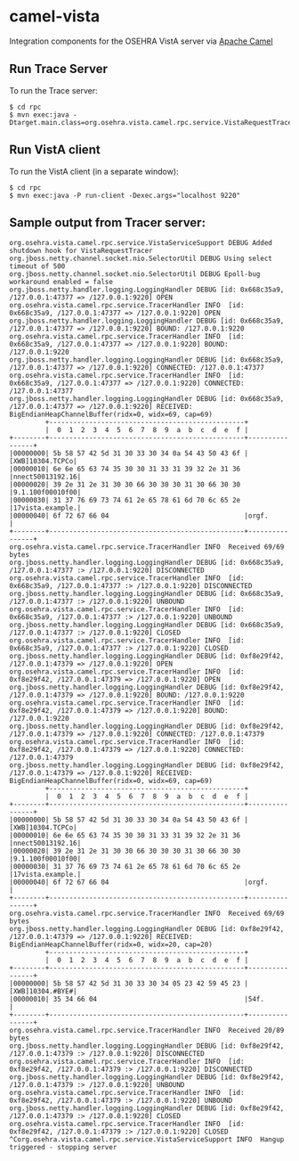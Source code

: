 camel-vista
===========

Integration components for the OSEHRA VistA server via [Apache Camel](camel.apache.org)

## Run Trace Server

To run the Trace server:

    $ cd rpc
    $ mvn exec:java -Dtarget.main.class=org.osehra.vista.camel.rpc.service.VistaRequestTracer

## Run VistA client

To run the VistA client (in a separate window):

    $ cd rpc
    $ mvn exec:java -P run-client -Dexec.args="localhost 9220"

## Sample output from Tracer server:

    org.osehra.vista.camel.rpc.service.VistaServiceSupport DEBUG Added shutdown hook for VistaRequestTracer
    org.jboss.netty.channel.socket.nio.SelectorUtil DEBUG Using select timeout of 500
    org.jboss.netty.channel.socket.nio.SelectorUtil DEBUG Epoll-bug workaround enabled = false
    org.jboss.netty.handler.logging.LoggingHandler DEBUG [id: 0x668c35a9, /127.0.0.1:47377 => /127.0.0.1:9220] OPEN
    org.osehra.vista.camel.rpc.service.TracerHandler INFO  [id: 0x668c35a9, /127.0.0.1:47377 => /127.0.0.1:9220] OPEN
    org.jboss.netty.handler.logging.LoggingHandler DEBUG [id: 0x668c35a9, /127.0.0.1:47377 => /127.0.0.1:9220] BOUND: /127.0.0.1:9220
    org.osehra.vista.camel.rpc.service.TracerHandler INFO  [id: 0x668c35a9, /127.0.0.1:47377 => /127.0.0.1:9220] BOUND: /127.0.0.1:9220
    org.jboss.netty.handler.logging.LoggingHandler DEBUG [id: 0x668c35a9, /127.0.0.1:47377 => /127.0.0.1:9220] CONNECTED: /127.0.0.1:47377
    org.osehra.vista.camel.rpc.service.TracerHandler INFO  [id: 0x668c35a9, /127.0.0.1:47377 => /127.0.0.1:9220] CONNECTED: /127.0.0.1:47377
    org.jboss.netty.handler.logging.LoggingHandler DEBUG [id: 0x668c35a9, /127.0.0.1:47377 => /127.0.0.1:9220] RECEIVED: BigEndianHeapChannelBuffer(ridx=0, widx=69, cap=69)
             +-------------------------------------------------+
             |  0  1  2  3  4  5  6  7  8  9  a  b  c  d  e  f |
    +--------+-------------------------------------------------+----------------+
    |00000000| 5b 58 57 42 5d 31 30 33 30 34 0a 54 43 50 43 6f |[XWB]10304.TCPCo|
    |00000010| 6e 6e 65 63 74 35 30 30 31 33 31 39 32 2e 31 36 |nnect50013192.16|
    |00000020| 39 2e 31 2e 31 30 30 66 30 30 30 31 30 66 30 30 |9.1.100f00010f00|
    |00000030| 31 37 76 69 73 74 61 2e 65 78 61 6d 70 6c 65 2e |17vista.example.|
    |00000040| 6f 72 67 66 04                                  |orgf.           |
    +--------+-------------------------------------------------+----------------+
    org.osehra.vista.camel.rpc.service.TracerHandler INFO  Received 69/69 bytes
    org.jboss.netty.handler.logging.LoggingHandler DEBUG [id: 0x668c35a9, /127.0.0.1:47377 :> /127.0.0.1:9220] DISCONNECTED
    org.osehra.vista.camel.rpc.service.TracerHandler INFO  [id: 0x668c35a9, /127.0.0.1:47377 :> /127.0.0.1:9220] DISCONNECTED
    org.jboss.netty.handler.logging.LoggingHandler DEBUG [id: 0x668c35a9, /127.0.0.1:47377 :> /127.0.0.1:9220] UNBOUND
    org.osehra.vista.camel.rpc.service.TracerHandler INFO  [id: 0x668c35a9, /127.0.0.1:47377 :> /127.0.0.1:9220] UNBOUND
    org.jboss.netty.handler.logging.LoggingHandler DEBUG [id: 0x668c35a9, /127.0.0.1:47377 :> /127.0.0.1:9220] CLOSED
    org.osehra.vista.camel.rpc.service.TracerHandler INFO  [id: 0x668c35a9, /127.0.0.1:47377 :> /127.0.0.1:9220] CLOSED
    org.jboss.netty.handler.logging.LoggingHandler DEBUG [id: 0xf8e29f42, /127.0.0.1:47379 => /127.0.0.1:9220] OPEN
    org.osehra.vista.camel.rpc.service.TracerHandler INFO  [id: 0xf8e29f42, /127.0.0.1:47379 => /127.0.0.1:9220] OPEN
    org.jboss.netty.handler.logging.LoggingHandler DEBUG [id: 0xf8e29f42, /127.0.0.1:47379 => /127.0.0.1:9220] BOUND: /127.0.0.1:9220
    org.osehra.vista.camel.rpc.service.TracerHandler INFO  [id: 0xf8e29f42, /127.0.0.1:47379 => /127.0.0.1:9220] BOUND: /127.0.0.1:9220
    org.jboss.netty.handler.logging.LoggingHandler DEBUG [id: 0xf8e29f42, /127.0.0.1:47379 => /127.0.0.1:9220] CONNECTED: /127.0.0.1:47379
    org.osehra.vista.camel.rpc.service.TracerHandler INFO  [id: 0xf8e29f42, /127.0.0.1:47379 => /127.0.0.1:9220] CONNECTED: /127.0.0.1:47379
    org.jboss.netty.handler.logging.LoggingHandler DEBUG [id: 0xf8e29f42, /127.0.0.1:47379 => /127.0.0.1:9220] RECEIVED: BigEndianHeapChannelBuffer(ridx=0, widx=69, cap=69)
             +-------------------------------------------------+
             |  0  1  2  3  4  5  6  7  8  9  a  b  c  d  e  f |
    +--------+-------------------------------------------------+----------------+
    |00000000| 5b 58 57 42 5d 31 30 33 30 34 0a 54 43 50 43 6f |[XWB]10304.TCPCo|
    |00000010| 6e 6e 65 63 74 35 30 30 31 33 31 39 32 2e 31 36 |nnect50013192.16|
    |00000020| 39 2e 31 2e 31 30 30 66 30 30 30 31 30 66 30 30 |9.1.100f00010f00|
    |00000030| 31 37 76 69 73 74 61 2e 65 78 61 6d 70 6c 65 2e |17vista.example.|
    |00000040| 6f 72 67 66 04                                  |orgf.           |
    +--------+-------------------------------------------------+----------------+
    org.osehra.vista.camel.rpc.service.TracerHandler INFO  Received 69/69 bytes
    org.jboss.netty.handler.logging.LoggingHandler DEBUG [id: 0xf8e29f42, /127.0.0.1:47379 => /127.0.0.1:9220] RECEIVED: BigEndianHeapChannelBuffer(ridx=0, widx=20, cap=20)
             +-------------------------------------------------+
             |  0  1  2  3  4  5  6  7  8  9  a  b  c  d  e  f |
    +--------+-------------------------------------------------+----------------+
    |00000000| 5b 58 57 42 5d 31 30 33 30 34 05 23 42 59 45 23 |[XWB]10304.#BYE#|
    |00000010| 35 34 66 04                                     |54f.            |
    +--------+-------------------------------------------------+----------------+
    org.osehra.vista.camel.rpc.service.TracerHandler INFO  Received 20/89 bytes
    org.jboss.netty.handler.logging.LoggingHandler DEBUG [id: 0xf8e29f42, /127.0.0.1:47379 :> /127.0.0.1:9220] DISCONNECTED
    org.osehra.vista.camel.rpc.service.TracerHandler INFO  [id: 0xf8e29f42, /127.0.0.1:47379 :> /127.0.0.1:9220] DISCONNECTED
    org.jboss.netty.handler.logging.LoggingHandler DEBUG [id: 0xf8e29f42, /127.0.0.1:47379 :> /127.0.0.1:9220] UNBOUND
    org.osehra.vista.camel.rpc.service.TracerHandler INFO  [id: 0xf8e29f42, /127.0.0.1:47379 :> /127.0.0.1:9220] UNBOUND
    org.jboss.netty.handler.logging.LoggingHandler DEBUG [id: 0xf8e29f42, /127.0.0.1:47379 :> /127.0.0.1:9220] CLOSED
    org.osehra.vista.camel.rpc.service.TracerHandler INFO  [id: 0xf8e29f42, /127.0.0.1:47379 :> /127.0.0.1:9220] CLOSED
    ^Corg.osehra.vista.camel.rpc.service.VistaServiceSupport INFO  Hangup triggered - stopping server
